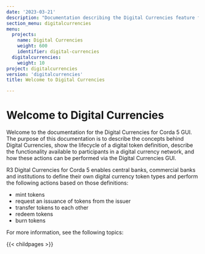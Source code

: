 ```yaml
---
date: '2023-03-21'
description: "Documentation describing the Digital Currencies feature from R3"
section_menu: digitalcurrencies
menu:
  projects:
    name: Digital Currencies
    weight: 600
    identifier: digital-currencies
  digitalcurrencies:
    weight: 10
project: digitalcurrencies
version: 'digitalcurrencies'
title: Welcome to Digital Currencies

---
```


# Welcome to Digital Currencies

Welcome to the documentation for the Digital Currencies for Corda 5 GUI. The purpose of this documentation is to describe the concepts behind Digital Currencies, show the lifecycle of a digital token definition, describe the functionality available to participants in a digital currency network, and how these actions can be performed via the Digital Currencies GUI.

R3 Digital Currencies for Corda 5 enables central banks, commercial banks and institutions to define their own digital currency token types and perform the following actions based on those definitions:

* mint tokens
* request an issuance of tokens from the issuer
* transfer tokens to each other
* redeem tokens
* burn tokens

For more information, see the following topics:

{{< childpages >}}
